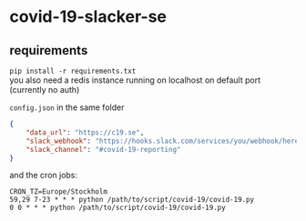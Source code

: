 # covid-19-slacker-se

## requirements
`pip install -r requirements.txt`\
you also need a redis instance running on localhost on default port (currently no auth)

`config.json` in the same folder
```json
{
    "data_url": "https://c19.se",
    "slack_webhook": "https://hooks.slack.com/services/you/webhook/here",
    "slack_channel": "#covid-19-reporting"
}
```


and the cron jobs:
```
CRON_TZ=Europe/Stockholm
59,29 7-23 * * * python /path/to/script/covid-19/covid-19.py
0 0 * * * python /path/to/script/covid-19/covid-19.py
```
